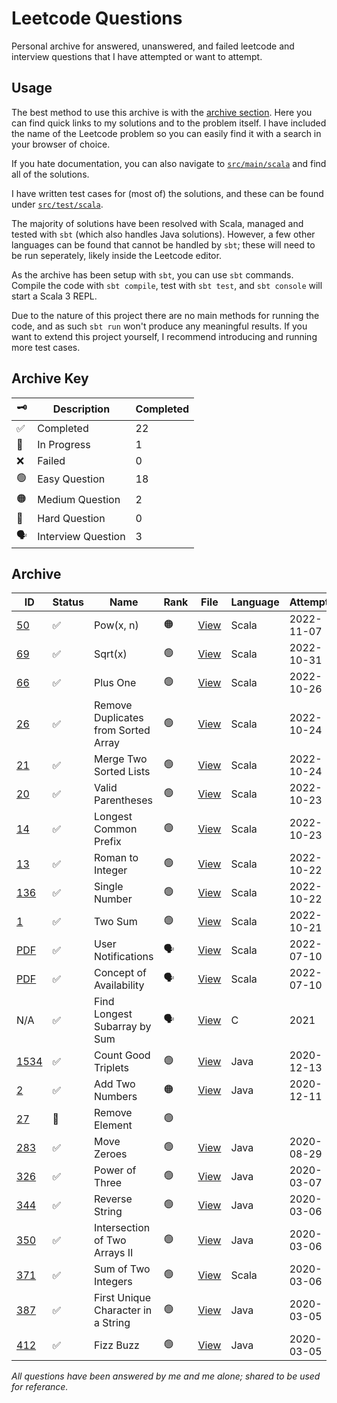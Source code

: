 # Leetcode Questions

Personal archive for answered, unanswered, and failed leetcode and interview questions that I have attempted or want to attempt.

## Usage

The best method to use this archive is with the [archive section](#archive).
Here you can find quick links to my solutions and to the problem itself.
I have included the name of the Leetcode problem so you can easily find it with a search in your browser of choice.

If you hate documentation, you can also navigate to [`src/main/scala`](src/main/scala) and find all of the solutions.

I have written test cases for (most of) the solutions, and these can be found under [`src/test/scala`](src/test/scala/).

The majority of solutions have been resolved with Scala, managed and tested with `sbt` (which also handles Java solutions).
However, a few other languages can be found that cannot be handled by `sbt`; these will need to be run seperately, likely inside the Leetcode editor.

As the archive has been setup with `sbt`, you can use `sbt` commands.
Compile the code with `sbt compile`, test with `sbt test`, and `sbt console` will start a Scala 3 REPL.

Due to the nature of this project there are no main methods for running the code, and as such `sbt run` won't produce any meaningful results.
If you want to extend this project yourself, I recommend introducing and running more test cases.

## Archive Key

| :old_key:          | Description        | Completed |
| ------------------ | ------------------ | --------- |
| :white_check_mark: | Completed          | 22        |
| :construction:     | In Progress        | 1         |
| :x:                | Failed             | 0         |
| :green_circle:     | Easy Question      | 18        |
| :orange_circle:    | Medium Question    | 2         |
| :red_circle:       | Hard Question      | 0         |
| :speaking_head:    | Interview Question | 3         |

## Archive

| ID                                                                       | Status             | Name                                | Rank            | File                                                                                                | Language | Attempted  | Completed  |
| ------------------------------------------------------------------------ | ------------------ | ----------------------------------- | --------------- | --------------------------------------------------------------------------------------------------- | -------- | ---------- | ---------- |
| [50](https://leetcode.com/problems/powx-n/)                              | :white_check_mark: | Pow(x, n)                           | :orange_circle: | [View](src/main/scala/medium/PowXNSolution.scala)                                                   | Scala    | 2022-11-07 |            |
| [69](https://leetcode.com/problems/sqrtx/)                               | :white_check_mark: | Sqrt(x)                             | :green_circle:  | [View](src/main/scala/easy/SqrtXSolution.scala)                                                     | Scala    | 2022-10-31 | 2022-10-31 |
| [66](https://leetcode.com/problems/plus-one/)                            | :white_check_mark: | Plus One                            | :green_circle:  | [View](src/main/scala/easy/PlusOneSolution.scala)                                                   | Scala    | 2022-10-26 | 2022-10-26 |
| [26](https://leetcode.com/problems/remove-duplicates-from-sorted-array/) | :white_check_mark: | Remove Duplicates from Sorted Array | :green_circle:  | [View](src/main/scala/easy/RemoveDuplicatesFromSortedArraySolution.scala)                           | Scala    | 2022-10-24 | 2022-10-25 |
| [21](https://leetcode.com/problems/merge-two-sorted-lists/)              | :white_check_mark: | Merge Two Sorted Lists              | :green_circle:  | [View](src/main/scala/easy/MergeTwoSortedListsSolution.scala)                                       | Scala    | 2022-10-24 | 2022-10-24 |
| [20](https://leetcode.com/problems/valid-parentheses/)                   | :white_check_mark: | Valid Parentheses                   | :green_circle:  | [View](src/main/scala/easy/ValidParenthesesSolution.scala)                                          | Scala    | 2022-10-23 | 2022-10-24 |
| [14](https://leetcode.com/problems/longest-common-prefix/description/)   | :white_check_mark: | Longest Common Prefix               | :green_circle:  | [View](src/main/scala/easy/LongestCommonPrefixSolution.scala)                                       | Scala    | 2022-10-23 | 2022-10-23 |
| [13](https://leetcode.com/problems/roman-to-integer/)                    | :white_check_mark: | Roman to Integer                    | :green_circle:  | [View](src/main/scala/easy/RomanToIntegerSolution.scala)                                            | Scala    | 2022-10-22 | 2022-10-22 |
| [136](https://leetcode.com/problems/single-number/)                      | :white_check_mark: | Single Number                       | :green_circle:  | [View](src/main/scala/easy/SingleNumberSolution.scala)                                              | Scala    | 2022-10-22 | 2022-10-22 |
| [1](https://leetcode.com/problems/two-sum/)                              | :white_check_mark: | Two Sum                             | :green_circle:  | [View](src/main/scala/easy/TwoSumSolution.scala)                                                    | Scala    | 2022-10-21 | 2022-10-21 |
| [PDF](src/main/scala/interview/naturalTransformationsBV/questions.pdf)   | :white_check_mark:️ | User Notifications                  | :speaking_head: | [View](src/main/scala/interview/naturalTransformationsBV/notifications/NotificationsSolution.scala) | Scala    | 2022-07-10 | 2022-07-10 |
| [PDF](src/main/scala/interview/naturalTransformationsBV/questions.pdf)   | :white_check_mark:️ | Concept of Availability             | :speaking_head: | [View](src/main/scala/interview/naturalTransformationsBV/timeslots/TimeSlotsSolution.scala)         | Scala    | 2022-07-10 | 2022-07-10 |
| N/A                                                                      | :white_check_mark:️ | Find Longest Subarray by Sum        | :speaking_head: | [View](src/main/scala/interview/unknown/findLongestSubarrayBySum.c)                                 | C        | 2021       | 2021       |
| [1534](https://leetcode.com/problems/count-good-triplets/)               | :white_check_mark: | Count Good Triplets                 | :green_circle:  | [View](src/main/scala/easy/CountGoodTriplets.java)                                                  | Java     | 2020-12-13 | 2020-12-18 |
| [2](https://leetcode.com/problems/add-two-numbers/)                      | :white_check_mark: | Add Two Numbers                     | :orange_circle: | [View](src/main/scala/medium/AddTwoNumbersSolution.java)                                            | Java     | 2020-12-11 | 2020-12-11 |
| [27](https://leetcode.com/problems/remove-element/)                      | :construction:     | Remove Element                      | :green_circle:  |                                                                                                     |          |            |            |
| [283](https://leetcode.com/problems/move-zeroes/)                        | :white_check_mark: | Move Zeroes                         | :green_circle:  | [View](src/main/scala/easy/MoveZeroes.java)                                                         | Java     | 2020-08-29 | 2020-08-29 |
| [326](https://leetcode.com/problems/power-of-three/)                     | :white_check_mark: | Power of Three                      | :green_circle:  | [View](src/main/scala/easy/PowerOfThree.java)                                                       | Java     | 2020-03-07 | 2020-03-07 |
| [344](https://leetcode.com/problems/reverse-string/)                     | :white_check_mark: | Reverse String                      | :green_circle:  | [View](src/main/scala/easy/ReverseStringSolution.java)                                              | Java     | 2020-03-06 | 2020-03-06 |
| [350](https://leetcode.com/problems/intersection-of-two-arrays-ii/)      | :white_check_mark: | Intersection of Two Arrays II       | :green_circle:  | [View](src/main/scala/easy/IntersectionOfArraysII.java)                                             | Java     | 2020-03-06 | 2020-03-06 |
| [371](https://leetcode.com/problems/sum-of-two-integers/)                | :white_check_mark:️ | Sum of Two Integers                 | :green_circle:  | [View](src/main/scala/easy/SumOfTwoIntegersSolution.scala)                                          | Scala    | 2020-03-06 | 2022-10-21 |
| [387](https://leetcode.com/problems/first-unique-character-in-a-string/) | :white_check_mark: | First Unique Character in a String  | :green_circle:  | [View](src/main/scala/easy/FirstUniqueCharInString.java)                                            | Java     | 2020-03-05 | 2020-03-05 |
| [412](https://leetcode.com/problems/fizz-buzz/)                          | :white_check_mark: | Fizz Buzz                           | :green_circle:  | [View](src/main/scala/easy/Fizzbuzz.java)                                                           | Java     | 2020-03-05 | 2020-03-05 |

_All questions have been answered by me and me alone; shared to be used for referance._
